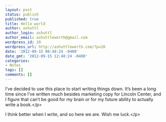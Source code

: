 ```yaml
---
layout: post
status: publish
published: true
title: Hello world
author: ashuttl
author_login: ashuttl
author_email: ashuttleworth@gmail.com
wordpress_id: 20
wordpress_url: http://ashuttleworth.com/?p=20
date: '2012-09-15 08:48:24 -0400'
date_gmt: '2012-09-15 12:48:24 -0400'
categories:
- Notes
tags: []
comments: []
---
```

<p>I&rsquo;ve decided to use this place to start writing things down. It&rsquo;s been a long time since I&rsquo;ve written much besides marketing copy for Lincoln Center, and I figure that can&rsquo;t be good for my brain or for my future ability to actually write a book.<&#47;p></p>
<p>I think better when I write, and so here we are. Wish me luck.<&#47;p></p>
